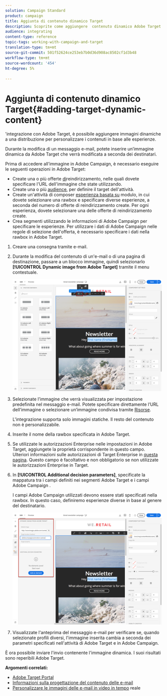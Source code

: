 ```yaml
---
solution: Campaign Standard
product: campaign
title: Aggiunta di contenuto dinamico Target
description: Scoprite come aggiungere  contenuto dinamico Adobe Target in una delle vostre  di distribuzione Adobe Campaign.
audience: integrating
content-type: reference
topic-tags: working-with-campaign-and-target
translation-type: tm+mt
source-git-commit: 501f52624ce253eb7b0d36d908ac8502cf1d3b48
workflow-type: tm+mt
source-wordcount: '454'
ht-degree: 5%

---
```



# Aggiunta di contenuto dinamico Target{#adding-target-dynamic-content}

&#39;integrazione con Adobe Target, è possibile aggiungere immagini dinamiche a una distribuzione per personalizzare i contenuti in base alle esperienze.

Durante la modifica di un messaggio e-mail, potete inserire un’immagine dinamica da  Adobe Target che verrà modificata a seconda dei destinatari.

Prima di accedere all’immagine in  Adobe Campaign, è necessario eseguire le seguenti operazioni in  Adobe Target:

* Create una o più offerte [di](https://docs.adobe.com/content/help/en/target/using/experiences/offers/offer-redirect.html)reindirizzamento, nelle quali dovete specificare l&#39;URL dell&#39;immagine che state utilizzando.
* Create una o più [audience](https://docs.adobe.com/content/help/en/target/using/audiences/create-audiences/audiences.html), per definire il target dell&#39;attività.
* Create un&#39;attività di composer [esperienza basata su](https://docs.adobe.com/content/help/en/target/using/experiences/form-experience-composer.html) modulo, in cui dovete selezionare una rawbox e specificare diverse esperienze, a seconda del numero di offerte di reindirizzamento create. Per ogni esperienza, dovete selezionare una delle offerte di reindirizzamento create.
* Crea segmenti utilizzando le informazioni di  Adobe Campaign per specificare le esperienze. Per utilizzare i dati di  Adobe Campaign nelle regole di selezione dell&#39;offerta, è necessario specificare i dati nella rawbox in  Adobe Target.

1. Creare una consegna tramite e-mail.
1. Durante la modifica del contenuto di un&#39;e-mail o di una pagina di destinazione, passare a un blocco immagine, quindi selezionarlo **[!UICONTROL Dynamic image from Adobe Target]** tramite il menu contestuale.

   ![](assets/tar_insert_dynamic_image.png)

1. Selezionate l’immagine che verrà visualizzata per impostazione predefinita nel messaggio e-mail. Potete specificare direttamente l’URL dell’immagine o selezionare un’immagine condivisa tramite [Risorse](../../integrating/using/working-with-campaign-and-assets-core-service.md).

   L&#39;integrazione supporta solo immagini statiche. Il resto del contenuto non è personalizzabile.

1. Inserite il nome della rawbox specificata in  Adobe Target.
1. Se utilizzate le autorizzazioni Enterprise nelle impostazioni in  Adobe Target, aggiungete la proprietà corrispondente in questo campo. Ulteriori informazioni sulle autorizzazioni di Target Enterprise in [questa pagina](https://docs.adobe.com/content/help/en/target/using/administer/manage-users/enterprise/properties-overview.html). Questo campo è facoltativo e non obbligatorio se non utilizzate le autorizzazioni Enterprise in Target.
1. In **[!UICONTROL Additional decision parameters]**, specificate la mappatura tra i campi definiti nei segmenti Adobe Target  e i campi Adobe Campaign .

   I campi Adobe Campaign  utilizzati devono essere stati specificati nella rawbox. In questo caso, definiremo esperienze diverse in base al genere del destinatario.

   ![](assets/tar_additional_decisionning_parameters.png)

1. Visualizzate l&#39;anteprima del messaggio e-mail per verificare se, quando selezionate profili diversi, l&#39;immagine inserita cambia a seconda dei parametri specificati nell&#39;attività di Adobe Target  e in  Adobe Campaign.

È ora possibile inviare l&#39;invio contenente l&#39;immagine dinamica. I suoi risultati sono reperibili  Adobe Target.

**Argomenti correlati:**

* [Adobe Target Portal](https://docs.adobe.com/content/help/it-IT/target/using/integrate/campaign-and-target.html)
* [Informazioni sulla progettazione del contenuto delle e-mail](../../designing/using/designing-content-in-adobe-campaign.md)
* [Personalizzare le immagini delle e-mail in video in tempo](https://helpx.adobe.com/it/marketing-cloud/how-to/email-marketing.html) reale

